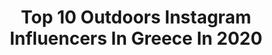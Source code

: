 ---
title: Top 10 Outdoors Instagram Influencers In Greece In 2020
description: >-
  Find top outdoors Instagram influencers in Greece in 2020. Most popular hashtags: #greece #nature #photography #outdoors.
platform: Instagram
profiles:
  - username: "mak.instyle"
    fullname: >-
      Muhannad Al Khatib | Dubai
    location: "Greece"
    followers: 33712
    engagement: 559
    commentsToLikes: 0.042427
    avatar: "https://scontent-lhr8-1.cdninstagram.com/v/t51.2885-19/s320x320/91694843_533782167540097_2819429280004440064_n.jpg?_nc_ht=scontent-lhr8-1.cdninstagram.com&_nc_ohc=bBCottnf8cIAX9YjNNw&oh=38ae0581075be04abddcba537f30c8f1&oe=5EBC0273"
    verified: false
    hashtags: "#fitness, #lovedubai, #enjoytheview, #q8fashion"
  - username: "felicia_333"
    fullname: >-
      Felicia Lapati 💋💋💋
    location: "Greece"
    followers: 110489
    engagement: 617
    commentsToLikes: 0.011232
    avatar: "https://scontent-ams4-1.cdninstagram.com/v/t51.2885-19/s320x320/43014701_250012165706641_8483301046645424128_n.jpg?_nc_ht=scontent-ams4-1.cdninstagram.com&_nc_ohc=XXvfdVJ44RwAX86QmD2&oh=e63726ae66014b8ce47bb993d5983a7f&oe=5EB9BAED"
    verified: false
    hashtags: "#aquarium, #drums, #valentinegiveaway, #livlyeshop"
  - username: "babastroumf"
    fullname: >-
      DIMITRA BABADIMA
    location: "Greece"
    followers: 5970
    engagement: 1187
    commentsToLikes: 0.023286
    avatar: "https://scontent-amt2-1.cdninstagram.com/v/t51.2885-19/s320x320/92839840_235406440989637_8601473056000442368_n.jpg?_nc_ht=scontent-amt2-1.cdninstagram.com&_nc_ohc=SycPO35H0j4AX-lzKwO&oh=6a77d8091c113e7fda59db223a9c8639&oe=5EBB1361"
    verified: false
    hashtags: "#bikes, #videography, #milos, #staysafe"
  - username: "vasia_bozatzi"
    fullname: >-
      𝐕𝐚𝐬𝐢𝐚 𝐁𝐨𝐳𝐚𝐭𝐳𝐢
    location: "Greece"
    followers: 5902
    engagement: 812
    commentsToLikes: 0.038672
    avatar: "https://scontent-lhr8-1.cdninstagram.com/v/t51.2885-19/s320x320/78721318_577752899669432_4322878458800635904_n.jpg?_nc_ht=scontent-lhr8-1.cdninstagram.com&_nc_ohc=fKS8Das_g20AX_EQ_0n&oh=5f1ca42800f86e9db18625b69a651939&oe=5EBA3F6D"
    verified: false
    hashtags: "#collection, #sparkle, #grafittiart, #super"
  - username: "dimizoo_"
    fullname: >-
      Dimitris Zournatsidis
    location: "Greece"
    followers: 2380
    engagement: 4076
    commentsToLikes: 0.195647
    avatar: "https://scontent-lhr8-1.cdninstagram.com/v/t51.2885-19/s320x320/85211281_2515315108784765_5324523969632534528_n.jpg?_nc_ht=scontent-lhr8-1.cdninstagram.com&_nc_ohc=pAPzzvBOXywAX9gYRtn&oh=bf59272c5bfbb81e2158f4c44acb9efa&oe=5EBAAC26"
    verified: false
    hashtags: "#eyes, #expression, #shipwreck, #longexposure"
  - username: "john_syrigos"
    fullname: >-
      Γιάννης Συρίγος
    location: "Greece"
    followers: 2440
    engagement: 2379
    commentsToLikes: 0.295620
    avatar: "https://scontent-lht6-1.cdninstagram.com/v/t51.2885-19/s320x320/17595859_250949375375707_2599757662912512000_a.jpg?_nc_ht=scontent-lht6-1.cdninstagram.com&_nc_ohc=uTN071yDy5kAX-tnlOS&oh=71fbf4cba01ef7f1dda28b4e54264414&oe=5EBC15A4"
    verified: false
    hashtags: "#longexposureoftheday, #tv, #natureza, #ocean"
  - username: "christina_miliou"
    fullname: >-
      𝐂𝐇𝐑𝐈𝐒𝐓𝐈𝐍𝐀 𝐌𝐈𝐋𝐈𝐎𝐔 ®
    location: "Greece"
    followers: 29154
    engagement: 458
    commentsToLikes: 0.010505
    avatar: "https://scontent-bos3-1.cdninstagram.com/v/t51.2885-19/s320x320/54247434_2630872333594744_6913239746881781760_n.jpg?_nc_ht=scontent-bos3-1.cdninstagram.com&_nc_ohc=JNIz7_6yGocAX9xEmTS&oh=f2bc8c6c1bcb390ed9105fe9165fc4a3&oe=5EB7BFC7"
    verified: false
    hashtags: "#wintermood, #makeupbyme, #balayageblonde, #mybabyboy"
  - username: "yvetmarietravels_"
    fullname: >-
      𝒴𝓋𝑒𝓉𝓉𝑒💕
    location: "Greece"
    followers: 3785
    engagement: 1250
    commentsToLikes: 0.085640
    avatar: "https://scontent-lax3-2.cdninstagram.com/v/t51.2885-19/s320x320/81108068_1411076292391767_925296973882327040_n.jpg?_nc_ht=scontent-lax3-2.cdninstagram.com&_nc_ohc=Fa6dOG7pcD8AX92yq04&oh=e5b09e1421876228fe1030f2faf08a02&oe=5EA3542F"
    verified: false
    hashtags: "#mscmusica, #ramsaubeiberchtesgaden, #traveling, #asia"
  - username: "giorgia_panagi_official"
    fullname: >-
      Giorgia Panagi
    location: "Greece"
    followers: 34708
    engagement: 521
    commentsToLikes: 0.015652
    avatar: "https://scontent-lhr8-1.cdninstagram.com/v/t51.2885-19/s320x320/79383237_522759641645010_5593126641594269696_n.jpg?_nc_ht=scontent-lhr8-1.cdninstagram.com&_nc_ohc=UnfIz06AUxYAX8gItgt&oh=480df85fc3a61dda66136669b9d6fb1b&oe=5EB9E9E5"
    verified: false
    hashtags: "#bnwphotography, #spring, #backstage, #covid"
  - username: "george_soumelidis"
    fullname: >-
      ɢᴇᴏʀɢᴇ sᴏᴜᴍᴇʟɪᴅɪs ᴘʜᴏᴛᴏɢʀᴀᴘʜʏ
    location: "Greece"
    followers: 27623
    engagement: 689
    commentsToLikes: 0.063876
    avatar: "https://scontent-atl3-1.cdninstagram.com/v/t51.2885-19/s320x320/83910810_2446521228996619_7712602709072805888_n.jpg?_nc_ht=scontent-atl3-1.cdninstagram.com&_nc_ohc=bvs14SG_6f8AX_RmN9X&oh=76c144da0d79408b59573d80a63ca553&oe=5EB8CB8A"
    verified: false
    hashtags: "#view, #amazing, #justgoshoot, #show"
---